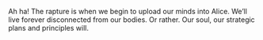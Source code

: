 Ah ha! The rapture is when we begin to upload our minds into Alice. We’ll live forever disconnected from our bodies. Or rather. Our soul, our strategic plans and principles will.